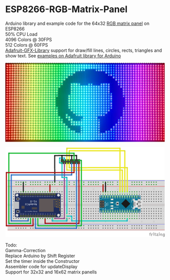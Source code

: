 # ESP8266-RGB-Matrix-Panel
Arduino library and example code for the 64x32 <a href="http://www.aliexpress.com/item/P3-RGB-pixel-panel-HD-display-Sale-Items-P3-HD-full-color-LED-video-wall-192/32575366658.html"> RGB matrix panel</a> on ESP8266<br>
50% CPU Load <br>
4096 Colors @ 30FPS<br>
512 Colors @ 60FPS<br>
<a href="https://github.com/adafruit/Adafruit-GFX-Library"> Adafruit-GFX-Library</a> support for draw/fill lines, circles, rects, triangles and show text. See <a href="https://github.com/adafruit/RGB-matrix-Panel/tree/master/examples"> examples on Adafruit library for Arduino</a>
<p align="center">
  <img src="img/photo.JPG?raw=true" width="600"/>
</p>
<p align="center">
  <img src="img/connection_arduino.png?raw=true" width="600"/>
</p>
Todo: <br>
Gamma-Correction<br>
Replace Arduino by Shift Register<br>
Set the timer inside the Constructor<br>
Assembler code for updateDisplay<br>
Support for 32x32 and 16x62 matrix panells<br>
